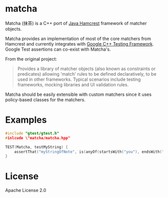 matcha
======

Matcha (抹茶) is a C++ port of [Java Hamcrest](http://hamcrest.org/JavaHamcrest/) framework of matcher objects.

Matcha provides an implementation of most of the core matchers from Hamcrest and currently integrates with [Google C++ Testing Framework](https://code.google.com/p/googletest/). Google Test assertions can co-exist with Matcha's.

From the original project:
> Provides a library of matcher objects (also known as constraints or predicates) allowing 'match' rules to be defined declaratively, to be used in other frameworks. Typical scenarios include testing frameworks, mocking libraries and UI validation rules.


Matcha should be easily extensible with custom matchers since it uses policy-based classes for the matchers.

Examples
========
```cpp
#include "gtest/gtest.h"
#inlcude \"matcha/matcha.hpp"

TEST(Matcha, testMyString) {
    assertThat("myStringOfNote", is(anyOf(startsWith("you"), endsWith("Note"))));
}
```

License
=======
Apache License 2.0
